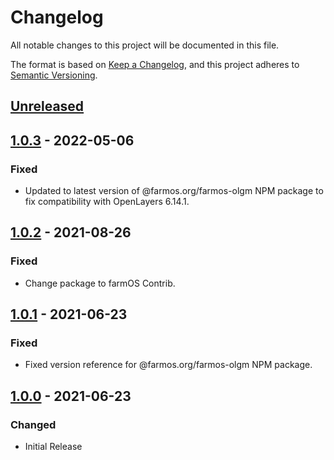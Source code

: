# Changelog
All notable changes to this project will be documented in this file.

The format is based on [Keep a Changelog](https://keepachangelog.com/en/1.0.0/),
and this project adheres to [Semantic Versioning](https://semver.org/spec/v2.0.0.html).

## [Unreleased]

## [1.0.3] - 2022-05-06

### Fixed

- Updated to latest version of @farmos.org/farmos-olgm NPM package to fix compatibility with OpenLayers 6.14.1.

## [1.0.2] - 2021-08-26

### Fixed

- Change package to farmOS Contrib.

## [1.0.1] - 2021-06-23

### Fixed

- Fixed version reference for @farmos.org/farmos-olgm NPM package.

## [1.0.0] - 2021-06-23

### Changed

- Initial Release

[Unreleased]: https://github.com/symbioquine/farm_map_google/compare/unbuilt-v1.0.3...HEAD
[1.0.3]: https://github.com/symbioquine/farm_map_google/compare/unbuilt-v1.0.2...unbuilt-v1.0.3
[1.0.2]: https://github.com/symbioquine/farm_map_google/compare/unbuilt-v1.0.1...unbuilt-v1.0.2
[1.0.1]: https://github.com/symbioquine/farm_map_google/compare/unbuilt-v1.0.0...unbuilt-v1.0.1
[1.0.0]: https://github.com/symbioquine/farm_map_google/releases/tag/unbuilt-v1.0.0
